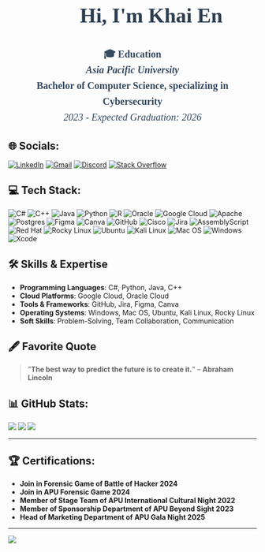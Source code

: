 <div style="font-family: 'Times New Roman', serif; text-align: center; margin: 20px; line-height: 1.6;">
  <h1 style="font-size: 42px; color: #2c3e50; font-weight: bold;">🤝🏻 Hi, I'm Khai En</h1>
  
  <p style="font-size: 20px; color: #34495e;">
    <strong>🎓 Education</strong><br>
    <strong><em>Asia Pacific University</em></strong><br>
    <strong>Bachelor of Computer Science, specializing in Cybersecurity</strong><br>
    <em>2023 - Expected Graduation: 2026</em>
  </p>
</div>


## 🌐 Socials:
[![LinkedIn](https://img.shields.io/badge/LinkedIn-%230077B5.svg?logo=linkedin&logoColor=white)](https://linkedin.com/in/tiew-khai-en-6a1808292/) 
[![Gmail](https://img.shields.io/badge/Gmail-D14836?logo=gmail&logoColor=white)](mailto:tke041221@gmail.com)
[![Discord](https://img.shields.io/badge/Discord-%237289DA.svg?logo=discord&logoColor=white)](https://discord.gg/#3037) 
[![Stack Overflow](https://img.shields.io/badge/-Stackoverflow-FE7A16?logo=stack-overflow&logoColor=white)](https://stackoverflow.com/users/@kessie12) 

## 💻 Tech Stack:
![C#](https://img.shields.io/badge/c%23-%23239120.svg?style=for-the-badge&logo=csharp&logoColor=white) ![C++](https://img.shields.io/badge/c++-%2300599C.svg?style=for-the-badge&logo=c%2B%2B&logoColor=white) ![Java](https://img.shields.io/badge/java-%23ED8B00.svg?style=for-the-badge&logo=openjdk&logoColor=white) ![Python](https://img.shields.io/badge/python-3670A0?style=for-the-badge&logo=python&logoColor=ffdd54) ![R](https://img.shields.io/badge/r-%23276DC3.svg?style=for-the-badge&logo=r&logoColor=white) ![Oracle](https://img.shields.io/badge/Oracle-F80000?style=for-the-badge&logo=oracle&logoColor=white) ![Google Cloud](https://img.shields.io/badge/GoogleCloud-%234285F4.svg?style=for-the-badge&logo=google-cloud&logoColor=white) ![Apache](https://img.shields.io/badge/apache-%23D42029.svg?style=for-the-badge&logo=apache&logoColor=white) ![Postgres](https://img.shields.io/badge/postgres-%23316192.svg?style=for-the-badge&logo=postgresql&logoColor=white) ![Figma](https://img.shields.io/badge/figma-%23F24E1E.svg?style=for-the-badge&logo=figma&logoColor=white) ![Canva](https://img.shields.io/badge/Canva-%2300C4CC.svg?style=for-the-badge&logo=Canva&logoColor=white) ![GitHub](https://img.shields.io/badge/github-%23121011.svg?style=for-the-badge&logo=github&logoColor=white) ![Cisco](https://img.shields.io/badge/cisco-%23049fd9.svg?style=for-the-badge&logo=cisco&logoColor=black) ![Jira](https://img.shields.io/badge/jira-%230A0FFF.svg?style=for-the-badge&logo=jira&logoColor=white) ![AssemblyScript](https://img.shields.io/badge/assembly%20script-%23000000.svg?style=for-the-badge&logo=assemblyscript&logoColor=white) ![Red Hat](https://img.shields.io/badge/Red_Hat-EE0000?style=for-the-badge&logo=redhat&logoColor=white) ![Rocky Linux](https://img.shields.io/badge/Rocky%20Linux-10B981?style=for-the-badge&logo=rockylinux&logoColor=white) ![Ubuntu](https://img.shields.io/badge/Ubuntu-E95420?style=for-the-badge&logo=ubuntu&logoColor=white) ![Kali Linux](https://img.shields.io/badge/Kali_Linux-557C94?style=for-the-badge&logo=kalilinux&logoColor=white) ![Mac OS](https://img.shields.io/badge/MacOS-000000?style=for-the-badge&logo=apple&logoColor=white) ![Windows](https://img.shields.io/badge/Windows-0078D6?style=for-the-badge&logo=windows&logoColor=white) ![Xcode](https://img.shields.io/badge/Xcode-147EFB?style=for-the-badge&logo=xcode&logoColor=white)

## 🛠 **Skills & Expertise**  
- **Programming Languages**: C#, Python, Java, C++ 
- **Cloud Platforms**: Google Cloud, Oracle Cloud
- **Tools & Frameworks**: GitHub, Jira, Figma, Canva
- **Operating Systems**: Windows, Mac OS, Ubuntu, Kali Linux, Rocky Linux
- **Soft Skills**: Problem-Solving, Team Collaboration, Communication

## 🖋 **Favorite Quote**  
> "**The best way to predict the future is to create it.**" – **Abraham Lincoln**


## 📊 GitHub Stats:
![](https://github-readme-stats.vercel.app/api?username=kessie12&theme=aura&hide_border=false&include_all_commits=true&count_private=false)
![](https://github-readme-streak-stats.herokuapp.com/?user=kessie12&theme=aura&hide_border=false)<b/>
![](https://github-readme-stats.vercel.app/api/top-langs/?username=kessie12&theme=aura&hide_border=false&include_all_commits=true&count_private=false&layout=compact)

--- 
## 🏆 Certifications:
- Join in Forensic Game of Battle of Hacker 2024
- Join in APU Forensic Game 2024
- Member of Stage Team of APU International Cultural Night 2022
- Member of Sponsorship Department of APU Beyond Sight 2023
- Head of Marketing Department of APU Gala Night 2025
---
[![](https://visitcount.itsvg.in/api?id=kessie12&icon=6&color=1)](https://visitcount.itsvg.in)

<!-- Proudly created with GPRM ( https://gprm.itsvg.in ) -->
